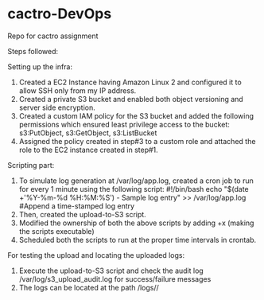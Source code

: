 # cactro-DevOps
Repo for cactro assignment

Steps followed:

Setting up the infra:
1. Created a EC2 Instance having Amazon Linux 2 and configured it to allow SSH only from my IP address.
2. Created a private S3 bucket and enabled both object versioning and server side encryption.
3. Created a custom IAM policy for the S3 bucket and added the following permissions which ensured least privilege access to the bucket: s3:PutObject, s3:GetObject, s3:ListBucket
4. Assigned the policy created in step#3 to a custom role and attached the role to the EC2 instance created in step#1.

Scripting part:
1. To simulate log generation at /var/log/app.log, created a cron job to run for every 1 minute using the following script:
  #!/bin/bash
  echo "$(date +'%Y-%m-%d %H:%M:%S') - Sample log entry" >> /var/log/app.log #Append a time-stamped log entry
2. Then, created the upload-to-S3 script.
3. Modified the ownership of both the above scripts by adding +x (making the scripts executable)
4. Scheduled both the scripts to run at the proper time intervals in crontab.

For testing the upload and locating the uploaded logs:
1. Execute the upload-to-S3 script and check the audit log /var/log/s3_upload_audit.log for success/failure messages
2. The logs can be located at the path <S3-bucket-name>/logs/<date-of-upload>/<file-name>
